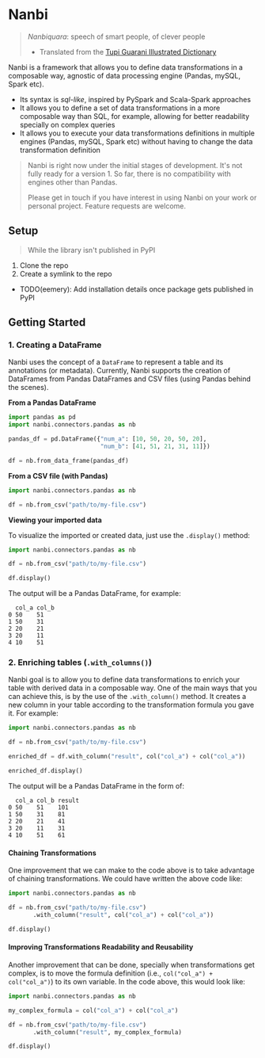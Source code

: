 # Nanbi


>*Nanbiquara*: speech of smart people, of clever people
>- Translated from the [Tupi Guarani Illustrated Dictionary](https://www.dicionariotupiguarani.com.br/dicionario/nanbiquara/)

Nanbi is a framework that allows you to define data transformations in a composable way, agnostic of data processing engine (Pandas,  mySQL, Spark etc).
- Its syntax is *sql-like*, inspired by PySpark and Scala-Spark approaches
- It allows you to define a set of data transformations in a more composable way than SQL, for example, allowing for better readability specially on complex queries
- It allows you to execute your data transformations definitions in multiple engines (Pandas, mySQL, Spark etc) without having to change the data transformation definition

>Nanbi is right now under the initial stages of development. It's not fully ready for a version 1. So far, there is no compatibility with engines other than Pandas.
>
>Please get in touch if you have interest in using Nanbi on your work or personal project. Feature requests are welcome.


## Setup

>While the library isn't published in PyPI
1. Clone the repo
2. Create a symlink to the repo
- TODO(eemery): Add installation details once package gets published in PyPI

## Getting Started

### 1. Creating a DataFrame

Nanbi uses the concept of a `DataFrame` to represent a table and its annotations (or metadata). Currently, Nanbi supports the creation of DataFrames from Pandas DataFrames and CSV files (using Pandas behind the scenes).

**From a Pandas DataFrame**

```python
import pandas as pd
import nanbi.connectors.pandas as nb

pandas_df = pd.DataFrame({"num_a": [10, 50, 20, 50, 20],
                          "num_b": [41, 51, 21, 31, 11]})

df = nb.from_data_frame(pandas_df)
```

**From a CSV file (with Pandas)**

```python
import nanbi.connectors.pandas as nb

df = nb.from_csv("path/to/my-file.csv")
```

**Viewing your imported data**

To visualize the imported or created data, just use the `.display()` method:

```python
import nanbi.connectors.pandas as nb

df = nb.from_csv("path/to/my-file.csv")

df.display()
```

The output will be a Pandas DataFrame, for example:

```
  col_a col_b
0 50    51
1 50    31
2 20    21
3 20    11
4 10    51
```

### 2. Enriching tables (`.with_columns()`)

Nanbi goal is to allow you to define data transformations to enrich your table with derived data in a composable way. One of the main ways that you can achieve this, is by the use of the `.with_column()` method. It creates a new column in your table according to the transformation formula you gave it. For example:

```python
import nanbi.connectors.pandas as nb

df = nb.from_csv("path/to/my-file.csv")

enriched_df = df.with_column("result", col("col_a") + col("col_a"))

enriched_df.display()
```

The output will be a Pandas DataFrame in the form of:

```
  col_a col_b result
0 50    51    101
1 50    31    81
2 20    21    41
3 20    11    31
4 10    51    61
```

#### Chaining Transformations

One improvement that we can make to the code above is to take advantage of chaining transformations. We could have written the above code like:

```python
import nanbi.connectors.pandas as nb

df = nb.from_csv("path/to/my-file.csv")
       .with_column("result", col("col_a") + col("col_a"))

df.display()
```

#### Improving Transformations Readability and Reusability

Another improvement that can be done, specially when transformations get complex, is to move the formula definition (i.e., `col("col_a") + col("col_a")`) to its own variable. In the code above, this would look like:

```python
import nanbi.connectors.pandas as nb

my_complex_formula = col("col_a") + col("col_a")

df = nb.from_csv("path/to/my-file.csv")
       .with_column("result", my_complex_formula)

df.display()
```
